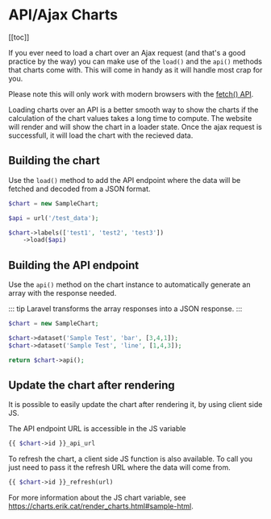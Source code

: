 # API/Ajax Charts

[[toc]]

If you ever need to load a chart over an Ajax request (and that's a good practice by the way) you can make use
of the `load()` and the `api()` methods that charts come with. This will come in handy as it will handle most crap for you.

Please note this will only work with modern browsers with the [fetch() API](https://developer.mozilla.org/en-US/docs/Web/API/Fetch_API).

Loading charts over an API is a better smooth way to show the charts if the calculation of the chart values takes a long time to compute. The website will render and will show the chart in a loader state. Once the ajax request is successfull, it will load the chart with the recieved data.

## Building the chart

Use the `load()` method to add the API endpoint where the data will be fetched and decoded from a JSON format.

```php
$chart = new SampleChart;

$api = url('/test_data');

$chart->labels(['test1', 'test2', 'test3'])
    ->load($api)
```

## Building the API endpoint

Use the `api()` method on the chart instance to automatically generate an array with the response needed.

::: tip
Laravel transforms the array responses into a JSON response.
:::

```php
$chart = new SampleChart;

$chart->dataset('Sample Test', 'bar', [3,4,1]);
$chart->dataset('Sample Test', 'line', [1,4,3]);

return $chart->api();
```

## Update the chart after rendering

It is possible to easily update the chart after rendering it, by using client side JS.

The API endpoint URL is accessible in the JS variable

```php
{{ $chart->id }}_api_url
```

To refresh the chart, a client side JS function is also available. To call you just need to pass it the refresh URL
where the data will come from.

```php
{{ $chart->id }}_refresh(url)
```

For more information about the JS chart variable, see https://charts.erik.cat/render_charts.html#sample-html.
